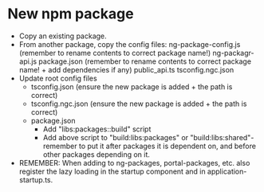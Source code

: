 # New npm package

- Copy an existing package.
- From another package, copy the config files:
    ng-package-config.js (remember to rename contents to correct package name!)
    ng-packagr-api.js
    package.json (remember to rename contents to correct package name! + add dependencies if any)
    public_api.ts
    tsconfig.ngc.json
- Update root config files
    - tsconfig.json (ensure the new package is added + the path is correct)
    - tsconfig.ngc.json (ensure the new package is added + the path is correct)
    - package.json
        - Add  "libs:packages:<name>:build" script
        - Add above script to "build:libs:packages" or "build:libs:shared"- remember to put it after packages it is dependent on, and before other packages depending on it.
- REMEMBER: When adding to ng-packages, portal-packages, etc. also register the lazy loading in the startup component and in application-startup.ts.